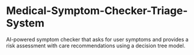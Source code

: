 # Medical-Symptom-Checker-Triage-System
AI-powered symptom checker that asks for user symptoms and provides a risk assessment with care recommendations using a decision tree model.
